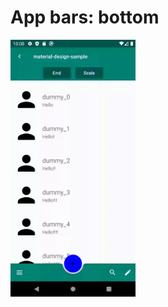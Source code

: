 # App bars: bottom
<img width="200" src="https://github.com/Komeyama/material-design-sample/blob/images/bottom_app_bar.gif">
